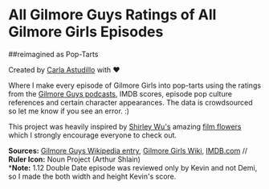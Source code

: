 # All Gilmore Guys Ratings of All Gilmore Girls Episodes

##reimagined as Pop-Tarts

Created by [Carla Astudillo](https://twitter.com/carla_astudi) with ♥</div>

Where I make every episode of Gilmore Girls into pop-tarts using the ratings from the [Gilmore Guys podcasts](http://www.gilmoreguysshow.com), IMDB scores, episode pop culture references and certain character appearances. The data is crowdsourced so let me know if you see an error. :)

This project was heavily inspired by [Shirley Wu's](https://twitter.com/sxywu) amazing [film flowers](http://bl.ocks.org/sxywu/raw/d612c6c653fb8b4d7ff3d422be164a5d/) which I strongly encourage everyone to check out.

**Sources:** [Gilmore Guys Wikipedia entry](https://en.wikipedia.org/wiki/Gilmore_Guys), [Gilmore Girls Wiki](http://gilmoregirls.wikia.com/wiki/Gilmorepedia), [IMDB.com](http://www.imdb.com/title/tt0238784/) // **Ruler Icon:** Noun Project (Arthur Shlain)  
***Note:** 1.12 Double Date episode was reviewed only by Kevin and not Demi, so I made the both width and height Kevin's score.
